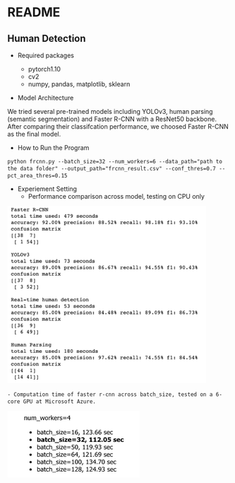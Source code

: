 # README

## Human Detection
- Required packages
    - pytorch1.10
    - cv2
    - numpy, pandas, matplotlib, sklearn

- Model Architecture

We tried several pre-trained models including YOLOv3, human parsing (semantic segmentation) and Faster R-CNN with a ResNet50 backbone. After comparing their classifcation performance, we choosed Faster R-CNN as the final model. 

- How to Run the Program
```
python frcnn.py --batch_size=32 --num_workers=6 --data_path="path to the data folder" --output_path="frcnn_result.csv" --conf_thres=0.7 --pct_area_thres=0.15
```

- Experiement Setting
    - Performance comparison across model, testing on CPU only
<img src="notebooks/result/model_comparison.png" width="450" height="400">

    - Computation time of faster r-cnn across batch_size, tested on a 6-core GPU at Microsoft Azure.
<img src="notebooks/result/frcnn_time.png" width="300" height="150">

